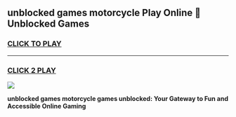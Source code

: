 
## unblocked games motorcycle Play Online 👋 Unblocked Games
<h3>
<a href="https://premium.freeplayer.one?title=unblocked_games_motorcycle&ref=19F">CLICK TO PLAY</a></h3>
<hr>

<h3>
<a href="https://premium.freeplayer.one?title=unblocked_games_motorcycle&ref=19F">CLICK 2 PLAY</a>
  
</h3>

<a href="https://premium.freeplayer.one?title=unblocked_games_motorcycle&ref=19F"><img src="https://clearcache.store/games.png"></a>


**unblocked games motorcycle games unblocked: Your Gateway to Fun and Accessible Online Gaming**
